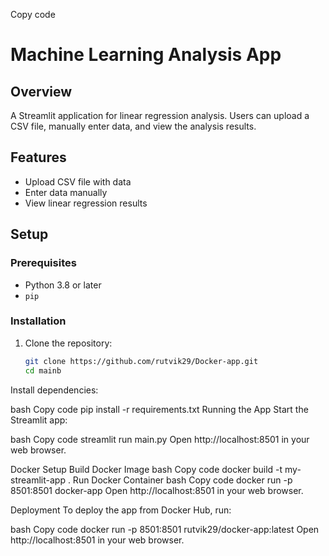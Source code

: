
Copy code
# Machine Learning Analysis App

## Overview

A Streamlit application for linear regression analysis. Users can upload a CSV file, manually enter data, and view the analysis results.

## Features

- Upload CSV file with data
- Enter data manually
- View linear regression results

## Setup

### Prerequisites

- Python 3.8 or later
- `pip`

### Installation

1. Clone the repository:

   ```bash
   git clone https://github.com/rutvik29/Docker-app.git
   cd mainb
Install dependencies:

bash
Copy code
pip install -r requirements.txt
Running the App
Start the Streamlit app:

bash
Copy code
streamlit run main.py
Open http://localhost:8501 in your web browser.

Docker Setup
Build Docker Image
bash
Copy code
docker build -t my-streamlit-app .
Run Docker Container
bash
Copy code
docker run -p 8501:8501 docker-app
Open http://localhost:8501 in your web browser.

Deployment
To deploy the app from Docker Hub, run:

bash
Copy code
docker run -p 8501:8501 rutvik29/docker-app:latest
Open http://localhost:8501 in your web browser.




